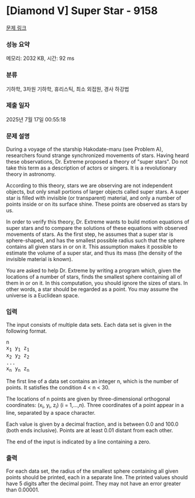 # [Diamond V] Super Star - 9158 

[문제 링크](https://www.acmicpc.net/problem/9158) 

### 성능 요약

메모리: 2032 KB, 시간: 92 ms

### 분류

기하학, 3차원 기하학, 휴리스틱, 최소 외접원, 경사 하강법

### 제출 일자

2025년 7월 17일 00:55:18

### 문제 설명

<p>During a voyage of the starship Hakodate-maru (see Problem A), researchers found strange synchronized movements of stars. Having heard these observations, Dr. Extreme proposed a theory of "super stars". Do not take this term as a description of actors or singers. It is a revolutionary theory in astronomy.</p>

<p>According to this theory, stars we are observing are not independent objects, but only small portions of larger objects called super stars. A super star is filled with invisible (or transparent) material, and only a number of points inside or on its surface shine. These points are observed as stars by us.</p>

<p>In order to verify this theory, Dr. Extreme wants to build motion equations of super stars and to compare the solutions of these equations with observed movements of stars. As the first step, he assumes that a super star is sphere-shaped, and has the smallest possible radius such that the sphere contains all given stars in or on it. This assumption makes it possible to estimate the volume of a super star, and thus its mass (the density of the invisible material is known).</p>

<p>You are asked to help Dr. Extreme by writing a program which, given the locations of a number of stars, finds the smallest sphere containing all of them in or on it. In this computation, you should ignore the sizes of stars. In other words, a star should be regarded as a point. You may assume the universe is a Euclidean space.</p>

### 입력 

 <p>The input consists of multiple data sets. Each data set is given in the following format.</p>

<pre>n
x<sub>1</sub> y<sub>1</sub> z<sub>1</sub>
x<sub>2</sub> y<sub>2</sub> z<sub>2</sub>
...
x<sub>n</sub> y<sub>n</sub> z<sub>n</sub>
</pre>

<p>The first line of a data set contains an integer n, which is the number of points. It satisfies the condition 4 < n < 30.</p>

<p>The locations of n points are given by three-dimensional orthogonal coordinates: (x<sub>i</sub>, y<sub>i</sub>, z<sub>i</sub>) (i = 1,...,n). Three coordinates of a point appear in a line, separated by a space character.</p>

<p>Each value is given by a decimal fraction, and is between 0.0 and 100.0 (both ends inclusive). Points are at least 0.01 distant from each other.</p>

<p>The end of the input is indicated by a line containing a zero.</p>

### 출력 

 <p>For each data set, the radius of the smallest sphere containing all given points should be printed, each in a separate line. The printed values should have 5 digits after the decimal point. They may not have an error greater than 0.00001.</p>

